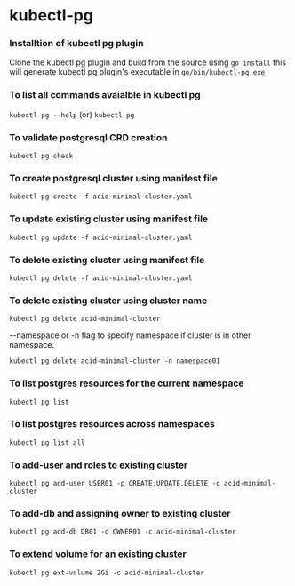 # kubectl-pg

### Installtion of kubectl pg plugin

Clone the kubectl pg plugin and build from the source using ```go install``` this will generate kubectl pg plugin's executable in ```go/bin/kubectl-pg.exe```

### To list all commands avaialble in kubectl pg

```kubectl pg --help``` (or) ```kubectl pg```

### To validate postgresql CRD creation

```kubectl pg check```

### To create postgresql cluster using manifest file

```kubectl pg create -f acid-minimal-cluster.yaml```

### To update existing cluster using manifest file

```kubectl pg update -f acid-minimal-cluster.yaml```

### To delete existing cluster using manifest file

```kubectl pg delete -f acid-minimal-cluster.yaml```

### To delete existing cluster using cluster name

```kubectl pg delete acid-minimal-cluster```

--namespace or -n flag to specify namespace if cluster is in other namespace.

```kubectl pg delete acid-minimal-cluster -n namespace01```

### To list postgres resources for the current namespace

```kubectl pg list```

### To list postgres resources across namespaces

```kubectl pg list all```

### To add-user and roles to existing cluster

```kubectl pg add-user USER01 -p CREATE,UPDATE,DELETE -c acid-minimal-cluster```

### To add-db and assigning owner to existing cluster

```kubectl pg add-db DB01 -o OWNER01 -c acid-minimal-cluster```

### To extend volume for an existing cluster

```kubectl pg ext-volume 2Gi -c acid-minimal-cluster```